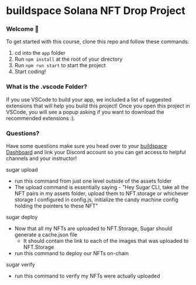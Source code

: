 # buildspace Solana NFT Drop Project
### Welcome 👋
To get started with this course, clone this repo and follow these commands:

1. cd into the `app` folder
2. Run `npm install` at the root of your directory
3. Run `npm run start` to start the project
4. Start coding!

### What is the .vscode Folder?
If you use VSCode to build your app, we included a list of suggested extensions that will help you build this project! Once you open this project in VSCode, you will see a popup asking if you want to download the recommended extensions :).

### Questions?
Have some questions make sure you head over to your [buildspace Dashboard](https://app.buildspace.so/projects/CO77556be5-25e9-49dd-a799-91a2fc29520e) and link your Discord account so you can get access to helpful channels and your instructor!

sugar upload
- run this command from just one level outside of the assets folder
- The upload command is essentially saying - "Hey Sugar CLI, take all the NFT pairs in my assets folder, upload them to NFT.storage or whichever storage I configured in config.js, initialize the candy machine config holding the pointers to these NFT"

sugar deploy
- Now that all my NFTs are uploaded to NFT.Storage, Sugar should generate a cache.json file
  - It should contain the link to each of the images that was uploaded to NFT.Storage
- run this command to deploy our NFTs on-chain

sugar verify
- run this command to verify my NFTs were actually uploaded